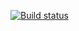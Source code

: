 [![Build status](https://ci.appveyor.com/api/projects/status/bopd5h1w61oin32q/branch/main?svg=true)](https://ci.appveyor.com/project/Ollessia/d-z-2-4-bdd/branch/main)
